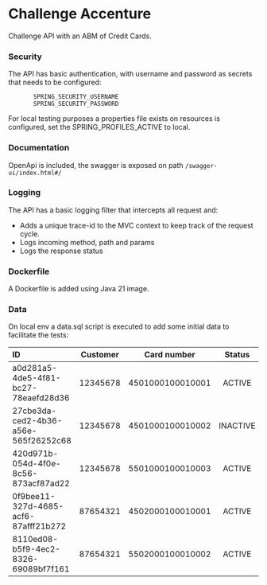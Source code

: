 # Challenge Accenture

Challenge API with an ABM of Credit Cards.

### Security
The API has basic authentication, with username and password as secrets that needs to be configured:
```
       SPRING_SECURITY_USERNAME
       SPRING_SECURITY_PASSWORD
```  
  
For local testing purposes a properties file exists on resources is configured, set the SPRING_PROFILES_ACTIVE to local.

### Documentation

OpenApi is included, the swagger is exposed on path ```/swagger-ui/index.html#/ ```

### Logging 

The API has a basic logging filter that intercepts all request and:

- Adds a unique trace-id to the MVC context to keep track of the request cycle.
- Logs incoming method, path and params
- Logs the response status

### Dockerfile

A Dockerfile is added using Java 21 image.

### Data

On local env a data.sql script is executed to add some initial data to facilitate the tests:

| ID                                   | Customer |   Card number    |  Status  |   Brand    |
|:-------------------------------------|:--------:|:----------------:|:--------:|:----------:|
| a0d281a5-4de5-4f81-bc27-78eaefd28d36 | 12345678 | 4501000100010001 |  ACTIVE  |    VISA    |
| 27cbe3da-ced2-4b36-a56e-565f26252c68 | 12345678 | 4501000100010002 | INACTIVE |    VISA    |
| 420d971b-054d-4f0e-8c56-873acf87ad22 | 12345678 | 5501000100010003 |  ACTIVE  | MASTERCARD |
| 0f9bee11-327d-4685-acf6-87afff21b272 | 87654321 | 4502000100010001 |  ACTIVE  |    VISA    |
| 8110ed08-b5f9-4ec2-8326-69089bf7f161 | 87654321 | 5502000100010002 |  ACTIVE  | MASTERCARD |

